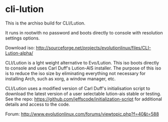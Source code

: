# cli-lution 

This is the archiso build for CLI/Lution.

It runs in rootwith no password and boots directly to console with resolution settings options.
  
Download iso: http://sourceforge.net/projects/evolutionlinux/files/CLI-Lution-alpha/


 CLI/Lution is a lght weight alternative to Evo/Lution. This iso boots directly to console and uses Carl Duff's Lution-AIS installer. The purpose of this iso is to reduce the iso size by eliminating everything not necessary for installing Arch, such as xorg, a window manager, etc. 

CLI/Lution uses a modified version of Carl Duff's initialisation script to download the latest version of a user selectable lution-ais stable or testing. See the repo: https://github.com/jeffscode/initialization-script for additional details and access to the code.

Forum: http://www.evolutionlinux.com/forums/viewtopic.php?f=40&t=588
  
  
  
 
